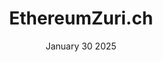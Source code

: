 ---
title: 'EthereumZuri.ch'
description: ''
date: 'January 30 2025'
endDate: 'January 31 2025'
location: 'Zurich, Switzerland'
url: 'https://ethereumzuri.ch/'
tags: ['conference']
--- 